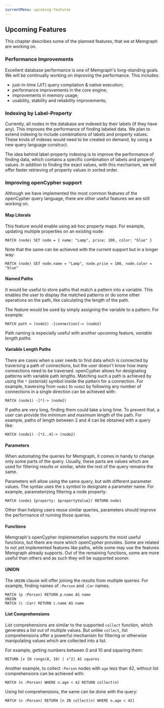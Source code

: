 ```yaml
---
currentMenu: upcoming-features
---
```


## Upcoming Features

This chapter describes some of the planned features, that we at Memgraph are
working on.

### Performance Improvements

Excellent database performance is one of Memgraph's long-standing goals. We
will be continually working on improving the performance. This includes:

  * just-in-time (JIT) query compilation & native execution;
  * performance improvements in the core engine;
  * improvements in memory usage;
  * usability, stability and reliability improvements;

### Indexing by Label-Property

Currently, all nodes in the database are indexed by their labels (if they have
any). This improves the performance of finding labeled data. We plan to extend
indexing to include combinations of labels and property values. These kinds of
indexes would need to be created on demand, by using a new query language
construct.

The idea behind label-property indexing is to improve the performance of
finding data, which contains a specific combination of labels and property
values. In addition to finding the exact values, with this mechanism, we will
offer faster retrieving of property values in sorted order.

### Improving openCypher support

Although we have implemented the most common features of the openCypher query
language, there are other useful features we are still working on.

#### Map Literals

This feature would enable using ad-hoc property maps. For example, updating
multiple properties on an existing node:

    MATCH (node) SET node = { name: "Lamp", price: 100, color: "blue" }

Note that the same can be achieved with the current support but in a longer
way:

    MATCH (node) SET node.name = "Lamp", node.price = 100, node.color = "blue"

#### Named Paths

It would be useful to store paths that match a pattern into a variable. This
enables the user to display the matched patterns or do some other operations
on the path, like calculating the length of the path.

The feature would be used by simply assigning the variable to a pattern. For
example:

    MATCH path = (node1) -[connection]-> (node2)

Path naming is especially useful with another upcoming feature, *variable
length paths*.

#### Variable Length Paths

There are cases when a user needs to find data which is connected by
traversing a path of connections, but the user doesn't know how many
connections need to be traversed. openCypher allows for designating patterns
with variable path lengths. Matching such a path is achieved by using the `*`
(*asterisk*) symbol inside the pattern for a connection. For example,
traversing from `node1` to `node2` by following any number of connections in a
single direction can be achieved with:

    MATCH (node1) -[*]-> (node2)

If paths are very long, finding them could take a long time. To prevent that,
a user can provide the minimum and maximum length of the path. For example,
paths of length between 2 and 4 can be obtained with a query like:

    MATCH (node1) -[*2..4]-> (node2)

#### Parameters

When automating the queries for Memgraph, it comes in handy to change only
some parts of the query. Usually, these parts are values which are used for
filtering results or similar, while the rest of the query remains the same.

Parameters will allow using the same query, but with different parameter
values. The syntax uses the `$` symbol to designate a parameter name. For
example, parameterizing filtering a node property:

    MATCH (node1 {property: $propertyValue}) RETURN node1

Other than helping users reuse similar queries, parameters should improve the
performance of running those queries.

#### Functions

Memgraph's openCypher implementation supports the most useful functions, but
there are more which openCypher provides. Some are related to not yet
implemented features like paths, while some may use the features Memgraph
already supports. Out of the remaining functions, some are more useful than
others and as such they will be supported sooner.

#### UNION

The `UNION` clause will offer joining the results from multiple queries. For
example, finding names of `:Person` and `:Car` names.

    MATCH (p :Person) RETURN p.name AS name
    UNION
    MATCH (c :Car) RETURN c.name AS name

#### List Comprehensions

List comprehensions are similar to the supported `collect` function, which
generates a list out of multiple values. But unlike `collect`, list
comprehensions offer a powerful mechanism for filtering or otherwise
manipulating values which are collected into a list.

For example, getting numbers between 0 and 10 and squaring them:

    RETURN [x IN range(0, 10) | x^2] AS squares

Another example, to collect `:Person` nodes with `age` less than 42, without
list comprehensions can be achieved with:

    MATCH (n :Person) WHERE n.age < 42 RETURN collect(n)

Using list comprehensions, the same can be done with the query:

    MATCH (n :Person) RETURN [n IN collect(n) WHERE n.age < 42]

